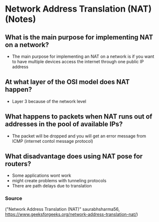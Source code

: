 # Network Address Translation (NAT) (Notes)

## What is the main purpose for implementing NAT on a network?
- The main purpose for implementing an NAT on a network is if you want to have multiple devices access the internet through one public IP address
## At what layer of the OSI model does NAT happen?
- Layer 3 because of the network level
## What happens to packets when NAT runs out of addresses in the pool of available IPs?
- The packet will be dropped and you will get an error message from ICMP (internet contol message protocol)
## What disadvantage does using NAT pose for routers?
- Some applications wont work
- might create problems with tunneling protocols
- There are path delays due to translation

### Source
("Network Address Translation (NAT)" saurabhsharma56, https://www.geeksforgeeks.org/network-address-translation-nat/)
